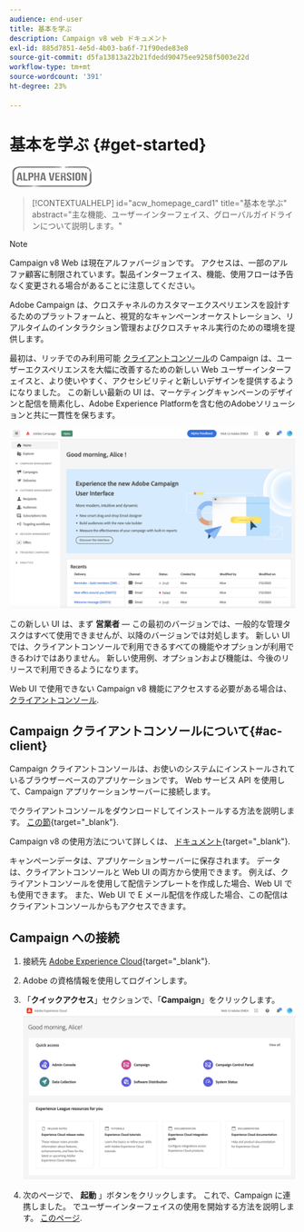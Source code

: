 ```yaml
---
audience: end-user
title: 基本を学ぶ
description: Campaign v8 web ドキュメント
exl-id: 885d7851-4e5d-4b03-ba6f-71f90ede83e8
source-git-commit: d5fa13813a22b21fdedd90475ee9258f5003e22d
workflow-type: tm+mt
source-wordcount: '391'
ht-degree: 23%

---
```


# 基本を学ぶ {#get-started}

![](../assets/do-not-localize/badge.png)

<!--
V8 web overview
context, scope (targets cross-channel practitioners), limitations
only existing customers
-->
>[!CONTEXTUALHELP]
>id="acw_homepage_card1"
>title="基本を学ぶ"
>abstract="主な機能、ユーザーインターフェイス、グローバルガイドラインについて説明します。"

>[!NOTE]
>
>Campaign v8 Web は現在アルファバージョンです。 アクセスは、一部のアルファ顧客に制限されています。製品インターフェイス、機能、使用フローは予告なく変更される場合があることに注意してください。

Adobe Campaign は、クロスチャネルのカスタマーエクスペリエンスを設計するためのプラットフォームと、視覚的なキャンペーンオーケストレーション、リアルタイムのインタラクション管理およびクロスチャネル実行のための環境を提供します。

最初は、リッチでのみ利用可能 [クライアントコンソール](#ac-client)の Campaign は、ユーザーエクスペリエンスを大幅に改善するための新しい Web ユーザーインターフェイスと、より使いやすく、アクセシビリティと新しいデザインを提供するようになりました。 この新しい最新の UI は、マーケティングキャンペーンのデザインと配信を簡素化し、Adobe Experience Platformを含む他のAdobeソリューションと共に一貫性を保ちます。


![](assets/home.png)

この新しい UI は、まず **営業者**  — この最初のバージョンでは、一般的な管理タスクはすべて使用できませんが、以降のバージョンでは対処します。 新しい UI では、クライアントコンソールで利用できるすべての機能やオプションが利用できるわけではありません。 新しい使用例、オプションおよび機能は、今後のリリースで利用できるようになります。

Web UI で使用できない Campaign v8 機能にアクセスする必要がある場合は、 [クライアントコンソール](#ac-client).

## Campaign クライアントコンソールについて{#ac-client}

Campaign クライアントコンソールは、お使いのシステムにインストールされているブラウザーベースのアプリケーションです。 Web サービス API を使用して、Campaign アプリケーションサーバーに接続します。

でクライアントコンソールをダウンロードしてインストールする方法を説明します。 [この節](https://experienceleague.adobe.com/docs/campaign/campaign-v8/new/connect.html){target="_blank"}.

Campaign v8 の使用方法について詳しくは、 [ドキュメント](https://experienceleague.adobe.com/docs/campaign/campaign-v8/campaign-home.html?lang=ja){target="_blank"}.

キャンペーンデータは、アプリケーションサーバーに保存されます。 データは、クライアントコンソールと Web UI の両方から使用できます。 例えば、クライアントコンソールを使用して配信テンプレートを作成した場合、Web UI でも使用できます。 また、Web UI で E メール配信を作成した場合、この配信はクライアントコンソールからもアクセスできます。

## Campaign への接続


1. 接続先 [Adobe Experience Cloud](http://experience.adobe.com){target="_blank"}.
1. Adobe の資格情報を使用してログインします。
1. 「**クイックアクセス**」セクションで、「**Campaign**」をクリックします。
   ![](assets/connect.png)

1. 次のページで、 **起動** 」ボタンをクリックします。
これで、Campaign に連携しました。 でユーザーインターフェイスの使用を開始する方法を説明します。 [このページ](user-interface.md).

<!--
-> experience cloud home: "Campaign" -> home campaign v8
-> or Campaign v8 web if direct URL
-->

